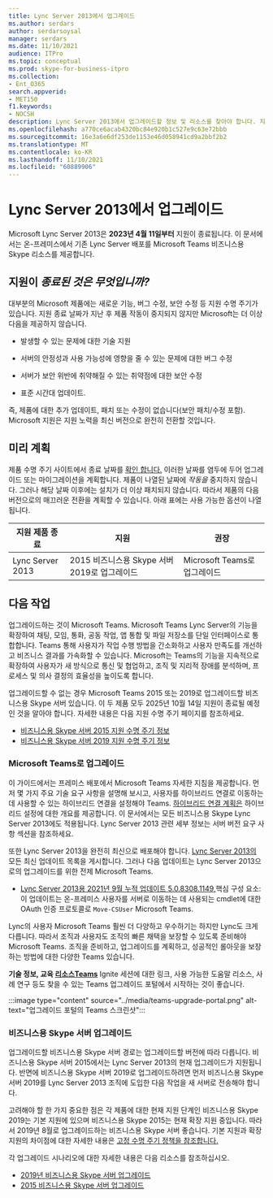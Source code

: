 ```yaml
---
title: Lync Server 2013에서 업그레이드
ms.author: serdars
author: serdarsoysal
manager: serdars
ms.date: 11/10/2021
audience: ITPro
ms.topic: conceptual
ms.prod: skype-for-business-itpro
ms.collection:
- Ent_O365
search.appverid:
- MET150
f1.keywords:
- NOCSH
description: Lync Server 2013에서 업그레이드할 정보 및 리소스를 찾아야 합니다. 지원은 2023년 4월 11일로 종료됩니다.
ms.openlocfilehash: a770ce6acab4320bc84e920b1c527e9c63e72bbb
ms.sourcegitcommit: 16e3a6e6df253de1153e46d058941cd9a2bbf2b2
ms.translationtype: MT
ms.contentlocale: ko-KR
ms.lasthandoff: 11/10/2021
ms.locfileid: "60889906"
---
```

# <a name="upgrading-from-lync-server-2013"></a>Lync Server 2013에서 업그레이드

Microsoft Lync Server 2013은 **2023년 4월 11일부터** 지원이 종료됩니다. 이 문서에서는 온-프레미스에서 기존 Lync Server 배포를 Microsoft Teams 비즈니스용 Skype 리소스를 제공합니다.

## <a name="what-is-end-of-support"></a>지원이 *종료된 것은 무엇입니까?*

대부분의 Microsoft 제품에는 새로운 기능, 버그 수정, 보안 수정 등 지원 수명 주기가 있습니다. 지원 종료 날짜가 지난 후 제품 작동이 중지되지 않지만 Microsoft는 더 이상 다음을 제공하지 않습니다.

- 발생할 수 있는 문제에 대한 기술 지원

- 서버의 안정성과 사용 가능성에 영향을 줄 수 있는 문제에 대한 버그 수정

- 서버가 보안 위반에 취약해질 수 있는 취약점에 대한 보안 수정

- 표준 시간대 업데이트.

즉, 제품에 대한 추가 업데이트, 패치 또는 수정이 없습니다(보안 패치/수정 포함). Microsoft 지원은 지원 노력을 최신 버전으로 완전히 전환할 것입니다.

## <a name="plan-ahead"></a>미리 계획

제품 수명 주기 사이트에서 종료 날짜를 [확인 합니다.](/lifecycle/products/lync-server-2013) 이러한 날짜를 염두에 두어 업그레이드 또는 마이그레이션을 계획합니다. 제품이 나열된 날짜에 *작동을* 중지하지 않습니다. 그러나 해당 날짜 이후에는 설치가 더 이상 패치되지 않습니다. 따라서 제품의 다음 버전으로의 매끄러운 전환을 계획할 수 있습니다. 아래 표에는 사용 가능한 옵션이 나열됩니다.

|지원 제품 종료|지원|권장|
|---|---|---|
|Lync Server 2013|2015 비즈니스용 Skype 서버 2019로 업그레이드|Microsoft Teams로 업그레이드

## <a name="whats-next"></a>다음 작업

업그레이드하는 것이 Microsoft Teams. Microsoft Teams Lync Server의 기능을 확장하여 채팅, 모임, 통화, 공동 작업, 앱 통합 및 파일 저장소를 단일 인터페이스로 통합합니다. Teams 통해 사용자가 작업 수행 방법을 간소화하고 사용자 만족도를 개선하고 비즈니스 결과를 가속화할 수 있습니다. Microsoft는 Teams의 기능을 지속적으로 확장하여 사용자가 새 방식으로 통신 및 협업하고, 조직 및 지리적 장애를 분석하며, 프로세스 및 의사 결정의 효율성을 높이도록 합니다.

업그레이드할 수 없는 경우 Microsoft Teams 2015 또는 2019로 업그레이드할 비즈니스용 Skype 서버 있습니다. 이 두 제품 모두 2025년 10월 14일 지원이 종료될 예정인 것을 알아야 합니다. 자세한 내용은 다음 지원 수명 주기 페이지를 참조하세요.

- [비즈니스용 Skype 서버 2015 지원 수명 주기 정보](/lifecycle/products/skype-for-business-server-2015)
- [비즈니스용 Skype 서버 2019 지원 수명 주기 정보](/lifecycle/products/skype-for-business-server-2019)

### <a name="upgrade-to-microsoft-teams"></a>Microsoft Teams로 업그레이드

이 가이드에서는 프레미스 배포에서 Microsoft Teams 자세한 지침을 제공합니다. 먼저 몇 가지 주요 기술 요구 사항을 설명해 보시고, 사용자를 하이브리드 연결로 이동하는 데 사용할 수 있는 하이브리드 연결을 설정해야 Teams. [하이브리드 연결 계획은](/SkypeForBusiness/hybrid/plan-hybrid-connectivity) 하이브리드 설정에 대한 개요를 제공합니다. 이 문서에서는 모든 비즈니스용 Skype Lync Server 2013에도 적용됩니다. Lync Server 2013 관련 세부 정보는 서버 버전 요구 사항 섹션을 참조하세요. [](/SkypeForBusiness/hybrid/plan-hybrid-connectivity#server-version-requirements)

또한 Lync Server 2013을 완전히 최신으로 배포해야 합니다. [Lync Server 2013의](https://support.microsoft.com/topic/updates-for-lync-server-2013-a2a042ac-79f0-2665-7453-0a541fb25164) 모든 최신 업데이트 목록을 게시합니다. 그러나 다음 업데이트는 Lync Server 2013으로의 업그레이드를 위한 전제 Microsoft Teams.

- [Lync Server 2013용 2021년 9월 누적 업데이트 5.0.8308.1149,](https://support.microsoft.com/topic/september-2021-cumulative-update-5-0-8308-1149-for-lync-server-2013-core-components-6755903a-fc9a-44d2-b835-2a6d01f14043)핵심 구성 요소: 이 업데이트는 온-프레미스 사용자를 서버로 이동하는 데 사용되는 cmdlet에 대한 OAuth 인증 프로토콜로 `Move-CSUser` Microsoft Teams.

Lync의 사용자 Microsoft Teams 훨씬 더 다양하고 우수하기는 하지만 Lync도 크게 다릅니다. 따라서 조직과 사용자도 조직의 빠른 채택을 보장할 수 있도록 준비해야 Microsoft Teams. 조직을 준비하고, 업그레이드를 계획하고, 성공적인 롤아웃을 보장하는 방법에 대한 다양한 Teams 있습니다. 

**기술 정보, 교육 [리소스Teams](/MicrosoftTeams/upgrade-skype-teams)** Ignite 세션에 대한 링크, 사용 가능한 도움말 리소스, 사례 연구 등도 찾을 수 있는 Teams 업그레이드 포털에서 시작하는 것이 좋습니다.

:::image type="content" source="../media/teams-upgrade-portal.png" alt-text="업그레이드 포털의 Teams 스크린샷":::

### <a name="upgrade-to-skype-for-business-server"></a>비즈니스용 Skype 서버 업그레이드

업그레이드할 비즈니스용 Skype 서버 경로는 업그레이드할 버전에 따라 다릅니다. 비즈니스용 Skype 서버 2015에서는 Lync Server 2013의 현재 업그레이드가 지원됩니다. 반면에 비즈니스용 Skype 서버 2019로 업그레이드하려면 먼저 비즈니스용 Skype 서버 2019를 Lync Server 2013 조직에 도입한 다음 작업을 새 서버로 전송해야 합니다. 

고려해야 할 한 가지 중요한 점은 각 제품에 대한 현재 지원 단계인 비즈니스용 Skype 2019는 기본 지원에 있으며 비즈니스용 Skype 2015는 현재 확장 지원 중입니다.  따라서 2019년 8월로 업그레이드하는 비즈니스용 Skype 서버 좋습니다. 기본 지원과 확장 지원의 차이점에 대한 자세한 내용은 [고정 수명 주기 정책을 참조합니다.](/lifecycle/policies/fixed)

각 업그레이드 시나리오에 대한 자세한 내용은 다음 리소스를 참조하십시오.

- [2019년 비즈니스용 Skype 서버 업그레이드](/skypeforbusiness/migration/migration-to-skype-for-business-server-2019)
- [2015 비즈니스용 Skype 서버 업그레이드](/skypeforbusiness/deploy/upgrade-to-skype-for-business-server)
